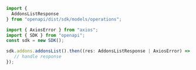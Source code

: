 <!-- Start SDK Example Usage -->
```typescript
import {
  AddonsListResponse
} from "openapi/dist/sdk/models/operations";

import { AxiosError } from "axios";
import { SDK } from "openapi";
const sdk = new SDK();

sdk.addons.addonsList().then((res: AddonsListResponse | AxiosError) => {
   // handle response
});
```
<!-- End SDK Example Usage -->